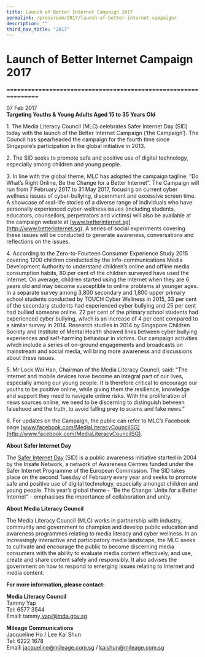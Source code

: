 ```yaml
---
title: Launch of Better Internet Campaign 2017
permalink: /pressroom/2017/launch-of-better-internet-campaign/
description: ""
third_nav_title: "2017"
---
```

# Launch of Better Internet Campaign 2017
~~===============================================================~~


07 Feb 2017  
**Targeting Youths & Young Adults Aged 15 to 35 Years Old**

1\. The Media Literacy Council (MLC) celebrates Safer Internet Day (SID) today with the launch of the Better Internet Campaign (‘the Campaign’). The Council has spearheaded the campaign for the fourth time since Singapore’s participation in the global initiative in 2013.

2\. The SID seeks to promote safe and positive use of digital technology, especially among children and young people.

3\. In line with the global theme, MLC has adopted the campaign tagline: “Do What’s Right Online, Be the Change for a Better Internet”. The Campaign will run from 7 February 2017 to 31 May 2017, focusing on current cyber wellness issues of cyber-bullying, discernment and excessive screen time. A showcase of real-life stories of a diverse range of individuals who have personally experienced cyber-wellness issues (including students, educators, counsellors, perpetrators and victims) will also be available at the campaign website at [www.betterinternet.sg](http://www.betterinternet.sg). A series of social experiments covering these issues will be conducted to generate awareness, conversations and reflections on the issues.

4\. According to the Zero-to-Fourteen Consumer Experience Study 2015 covering 1200 children conducted by the Info-communications Media Development Authority to understand children’s online and offline media consumption habits, 80 per cent of the children surveyed have used the internet. On average, children started using the internet when they are 6 years old and may become susceptible to online problems at younger ages. In a separate survey among 3,800 secondary and 1,800 upper primary school students conducted by TOUCH Cyber Wellness in 2015, 33 per cent of the secondary students had experienced cyber bullying and 25 per cent had bullied someone online. 22 per cent of the primary school students had experienced cyber bullying, which is an increase of 4 per cent compared to a similar survey in 2014. Research studies in 2014 by Singapore Children Society and Institute of Mental Health showed links between cyber bullying experiences and self-harming behaviour in victims. Our campaign activities which include a series of on-ground engagements and broadcasts on mainstream and social media, will bring more awareness and discussions about these issues.

5\. Mr Lock Wai Han, Chairman of the Media Literacy Council, said: “The internet and mobile devices have become an integral part of our lives, especially among our young people. It is therefore critical to encourage our youths to be positive online, while giving them the resilience, knowledge and support they need to navigate online risks. With the proliferation of news sources online, we need to be discerning to distinguish between falsehood and the truth, to avoid falling prey to scams and fake news.”

6\. For updates on the Campaign, the public can refer to MLC’s Facebook page [www.facebook.com/MediaLiteracyCouncilSG](http://www.facebook.com/MediaLiteracyCouncilSG).

**About Safer Internet Day**

The [Safer Internet Day](http://www.saferinternetday.org/web/guest/about) (SID) is a public awareness initiative started in 2004 by the Insafe Network, a network of Awareness Centres funded under the Safer Internet Programme of the European Commission. The SID takes place on the second Tuesday of February every year and seeks to promote safe and positive use of digital technology, especially amongst children and young people. This year’s global theme - “Be the Change: Unite for a Better Internet” - emphasises the importance of collaboration and unity.

**About Media Literacy Council**

The Media Literacy Council (MLC) works in partnership with industry, community and government to champion and develop public education and awareness programmes relating to media literacy and cyber wellness. In an increasingly interactive and participatory media landscape, the MLC seeks to cultivate and encourage the public to become discerning media consumers with the ability to evaluate media content effectively, and use, create and share content safely and responsibly. It also advises the government on how to respond to emerging issues relating to Internet and media content.

**For more information, please contact:**

**Media Literacy Council**  
Tammy Yap  
Tel: 6577 3544  
Email: tammy\_yap@imda.gov.sg
  
**Mileage Communications**   
Jacqueline Ho / Lee Kai Shun  
Tel: 6222 1678  
Email: jacqueline@mileage.com.sg / kaishun@mileage.com.sg